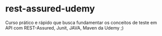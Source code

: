 # rest-assured-udemy
Curso prático e rápido que busca fundamentar os conceitos de teste em API com REST-Assured, Junit, JAVA, Maven da Udemy ;)
